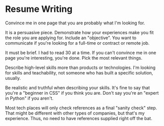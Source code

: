 # Resume Writing

Convince me in one page that you are probably what I'm looking for.

It is a persuasive piece.
Demonstrate how your experiences make you fit the role you are applying for.
Include an "objective".
You want to communicate if you're looking for a full-time or contract or remote job.

It must be brief.
I had to read 30 at a time.
If you can't convince me in one page you're interesting, you're done.
Pick the most relevant things.

Describe high-level skills more than products or technologies.
I'm looking for skills and teachability, not someone who has built a specific solution, usually.

Be realistic and truthful when describing your skills.
It's fine to say that you're a "beginner in CSS" if you think you are.
Don't say you're an "expert in Python" if you aren't.

Most tech places will only check references as a final "sanity check" step.
That might be different with other types of companies, but that's my experience.
Thus, no need to have references supplied right off the bat.
